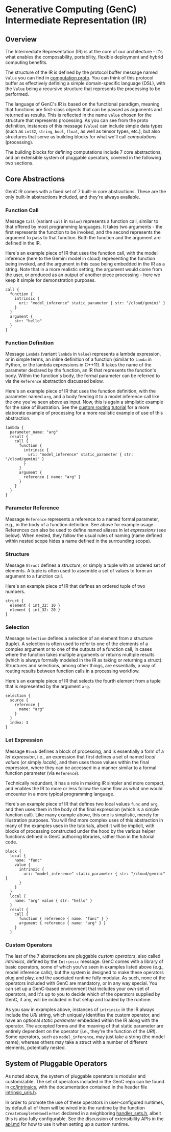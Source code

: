 # Generative Computing (GenC) Intermediate Representation (IR)

## Overview

The Intermediate Representation (IR) is at the core of our architecture - it's
what enables the composability, portability, flexible deployment and hybrid
computing benefits.

The structure of the IR is defined by the protocol buffer message named
`Value` you can find in [computation.proto](../proto/v0/computation.proto).
You can think of this protocol buffer as effectively defining a simple
domain-specific language (DSL), with the `Value` being a recursive structure
that represents the processing to be performed.

The language of GenC's IR is based on the functional paradigm, meaning that
functions are first-class objects that can be passed as arguments and returned
as results. This is reflected in the name `Value` chosen for the structure that
represents processing. As you can see from the proto definition, instances of
this message (`Value`) can include simple data types (such as `int32`, `string`,
`bool`, `float`, as well as tensor types, etc.), but also structures that serve
as building blocks for what we'll call *computations* (processing).

The building blocks for defining computations include 7 core abstractions, and
an extensible system of pluggable operators, covered in the following two
sections.

## Core Abstractions

GenC IR comes with a fixed set of 7 built-in core abstractions. These are the
only built-in abstractions included, and they're always available.

### Function Call

Message `Call` (variant `call` in `Value`) represents a function call, similar
to that offered by most programming languages. It takes two arguments - the
first represents the function to be invoked, and the second represents the
argument to pass to that function. Both the function and the argument are
defined in the IR.

Here's an example piece of IR that uses the function call, with the model
inference (here to the Gemini model in cloud) representing the function being
invoked, and the argument in this case being embedded in the IR as a string.
Note that in a more realistic setting, the argument would come from the user,
or produced as an output of another piece processing - here we keep it simple
for demonstration purposes.

```
call {
  function {
    intrinsic {
      uri: "model_inference" static_parameter { str: "/cloud/gemini" }
    }
  }
  argument {
    str: "hello"
  }
}
```

### Function Definition

Message `Lambda` (variant `lambda` in `Value`) represents a lambda expression,
or in simple terms, an inline definition of a function (similar to `lamda` in
Python, or the lambda expressions in C++11). It takes the name of the parameter
declared by the function, an IR that represents the function's body. Within the
function's body, the formal parameter can be referred to via the `Reference`
abstraction discussed below.

Here's an example piece of IR that uses the function definition, with the
parameter named `arg`, and a body feeding it to a model inference call like the
one you've seen above as input. Now, this is again a simplistic example for
the sake of illustration. See the
[custom routing tutorial](tutorials/tutorial_2_custom_routing.ipynb)
for a more elaborate example of processing for a more realistic example of use
of this abstraction.

```
lambda {
  parameter_name: "arg"
  result {
    call {
      function {
        intrinsic {
          uri: "model_inference" static_parameter { str: "/cloud/gemini" }
        }
      }
      argument {
        reference { name: "arg" }
      }
    }
  }
}
```

### Parameter Reference

Message `Reference` represents a reference to a named formal parameter, e.g.,
in the body of a function definition. See above for example usage. References
can also be used to define named aliases in *let expressions* (see below).
When nested, they follow the usual rules of naming (name defined within nested
scope hides a name defined in the surrounding scope).

### Structure

Message `Struct` defines a *structure*, or simply a tuple with an ordered set
of elements. A tuple is often used to assemble a set of values to form an
argument to a function call.

Here's an example piece of IR that defines an ordered tuple of two numbers.

```
struct {
  element { int_32: 10 }
  element { int_32: 20 }
}
```

### Selection

Message `Selection` defines a selection of an element from a structure (tuple).
A selection is often used to refer to one of the elements of a complex argument
or to one of the outputs of a function call, in cases where the function takes
multiple arguments or returns multiple results (which is always formally modeled
in the IR as taking or returning a struct). Structures and selections, among
other things, are essentially, a way of routing results between function calls
in a processing workflow.

Here's an example piece of IR that selects the fourth element from a tuple that
is represented by the argument `arg`.

```
selection {
  source {
    reference {
      name: "arg"
    }
  }
  index: 3
}
```

### Let Expression

Message `Block` defines a block of processing, and is essentially a form of a
*let expression*, i.e., an expression that first defines a set of named *local
values* (or simply *locals*), and then uses those values within the final
expression, where they can be accessed in a manner similar to a formal function
parameter (via `Reference`).

Technically redundant, it has a role in making IR simpler and more compact, and enables the IR to more or less follow the same flow as what one would encounter
in a more typical programming language.

Here's an example piece of IR that defines two local values `func` and `arg`,
and then uses them in the body of the final expression (which is a simple
function call). Like many example above, this one is simplistic, merely for
illustration purposes. You will find more complex uses of this abstraction in
many of the examples uses in the tutorials, albeit it will be implicit, with
blocks of processing constructed under the hood by the various helper functions
defined in GenC authoring libraries, rather than in the tutorial code.

```
block {
  local {
    name: "func"
    value {
      intrinsic {
        uri: "model_inference" static_parameter { str: "/cloud/gemini" }
      }
    }
  }
  local {
    name: "arg" value { str: "hello" }
  }
  result {
    call {
      function { reference { name: "func" } }
      argument { reference { name: "arg" } }
    }
  }
```

### Custom Operators

The last of the 7 abstractions are pluggable *custom operators*, also called
*intrinsics*, defined by the `Intrinsic` message. GenC comes with a library of
basic operators, some of which you've seen in examples listed above (e.g.,
model inference calls), but the system is designed to make these operators
plug and play, and the asociated runtime fully modular. As such, none of the
operators included with GenC are mandatory, or in any way special. You can
set up a GenC-based environment that includes your own set of operators, and
it's up to you to decide which of the operators supplied by GenC, if any, will
be included in that setup and loaded by the runtime.

As you saw in examples above, instances of `intrinsic` in the IR always include
the *URI* string, which uniquely identifies the custom operator, and have an
optional *static parameter* embedded within the IR along with the operator. The
accepted forms and the meaning of that static parameter are entirely dependent
on the operator (i.e., they're the function of the *URI*). Some operators, such
as `model_inference`, may just take a string (the model name), whereas others
may take a struct with a number of different elements, potentially nested.

## System of Pluggable Operators

As noted above, the system of pluggable operators is modular and customizable.
The set of operators included in the GenC repo can be found in
[cc/intrinsics](../cc/intrinsics/), with the documentation contained in the
header file [intrinsic_uris.h](../cc/intrinsics/intrinsic_uris.h).

In order to promote the use of these operators in user-configured runtimes,
by default all of them will be wired into the runtime by the function `CreateCompleteHandlerSet` declared in a neighboring
[handler_sets.h](../cc/intrinsics/handler_sets.h), albeit this is also fully
configurable. See the discussion of extensibility APIs in the
[api.md](api.md) for how to use it when setting up a custom runtime.


